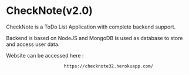 # CheckNote(v2.0)

CheckNote is a ToDo List Application with complete backend support. 

Backend is based on NodeJS and MongoDB is used as database to store and access user data.

Website can be accessed here :

                          https://checknote32.herokuapp.com/
              
